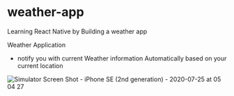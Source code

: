 # weather-app
Learning React Native by Building a weather app

  Weather Application 

* notify you with current Weather information Automatically
  based on your current location 
  
![Simulator Screen Shot - iPhone SE (2nd generation) - 2020-07-25 at 05 04 27](https://user-images.githubusercontent.com/58783348/88430971-5e10c500-ce34-11ea-90c8-fae66a79c92c.png)
